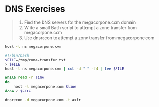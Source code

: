 # DNS Exercises

> 1. Find the DNS servers for the megacorpone.com domain
> 2. Write a small Bash script to attempt a zone transfer from megacorpone.com
> 3. Use dnsrecon to attempt a zone transfer from megacorpone.com

```bash
host -t ns megacorpone.com
```

```bash
#!/bin/bash
$FILE=/tmp/zone-transfer.txt
> $FILE
host -t ns megacorpone.com | cut -d " " -f4 | tee $FILE

while read -r line
do
    host -l megacorpone.com $line
done < $FILE
```

```bash
dnsrecon -d megacorpone.com -t axfr
```
